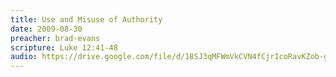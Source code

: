 ```yaml
---
title: Use and Misuse of Authority
date: 2009-08-30
preacher: brad-evans
scripture: Luke 12:41-48
audio: https://drive.google.com/file/d/18SJ3qMFWmVkCVN4fCjrIcoRavKZob-gq/view
---
```

